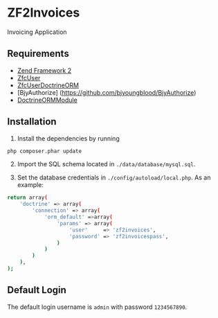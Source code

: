 ZF2Invoices
===========

Invoicing Application


## Requirements

 * [Zend Framework 2](https://github.com/zendframework/zf2)
 * [ZfcUser](https://github.com/ZF-Commons/ZfcUser)
 * [ZfcUserDoctrineORM](https://github.com/ZF-Commons/ZfcUserDoctrineORM)
 * [BjyAuthorize] (https://github.com/bjyoungblood/BjyAuthorize)
 * [DoctrineORMModule](https://github.com/doctrine/DoctrineORMModule)
 
## Installation
 
1. Install the dependencies by running
```sh
php composer.phar update
```

2. Import the SQL schema located in `./data/database/mysql.sql`. 

3. Set the database credentials in `./config/autoload/local.php`. As an example:

```sh
return array(
	'doctrine' => array(
		'connection' => array(
			'orm_default' =>array(
				'params' => array(
					'user'     => 'zf2invoices',
					'password' => 'zf2invoicespass',
				)
			)
		)
	),
);
```

## Default Login

The default login username is `admin` with password `1234567890`. 